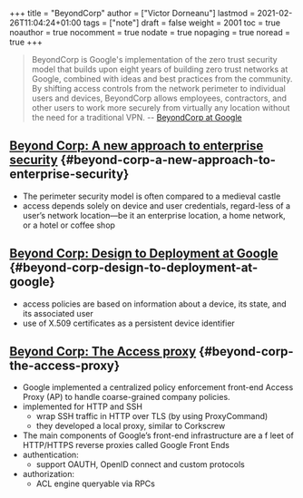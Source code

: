 +++
title = "BeyondCorp"
author = ["Victor Dorneanu"]
lastmod = 2021-02-26T11:04:24+01:00
tags = ["note"]
draft = false
weight = 2001
toc = true
noauthor = true
nocomment = true
nodate = true
nopaging = true
noread = true
+++

> BeyondCorp is Google's implementation of the zero trust security model that
> builds upon eight years of building zero trust networks at Google, combined with
> ideas and best practices from the community. By shifting access controls from
> the network perimeter to individual users and devices, BeyondCorp allows
> employees, contractors, and other users to work more securely from virtually any
> location without the need for a traditional VPN. -- [BeyondCorp at Google](https://cloud.google.com/beyondcorp)


## [Beyond Corp: A new approach to enterprise security](https://research.google/pubs/pub43231/) {#beyond-corp-a-new-approach-to-enterprise-security}

-   The perimeter security model is often compared to a medieval castle
-   access depends solely on device and user credentials, regard-less of a user’s network location—be it an enterprise location, a home network, or a hotel or coffee shop


## [Beyond Corp: Design to Deployment at Google](https://research.google/pubs/pub44860/) {#beyond-corp-design-to-deployment-at-google}

-   access policies are based on information about a device, its state, and its associated user
-   use of X.509 certificates as a persistent device identifier


## [Beyond Corp: The Access proxy](https://research.google/pubs/pub45728/) {#beyond-corp-the-access-proxy}

-   Google implemented a centralized policy enforcement front-end Access Proxy (AP) to handle coarse-grained company policies.
-   implemented for HTTP and SSH
    -   wrap SSH traffic in HTTP over TLS (by using ProxyCommand)
    -   they developed a local proxy, similar to Corkscrew
-   The main components of Google’s front-end infrastructure are a f leet of HTTP/HTTPS reverse proxies called Google Front Ends
-   authentication:
    -   support OAUTH, OpenID connect and custom protocols
-   authorization:
    -   ACL engine queryable via RPCs
